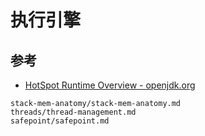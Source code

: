 # 执行引擎


## 参考
- [HotSpot Runtime Overview - openjdk.org](https://openjdk.org/groups/hotspot/docs/RuntimeOverview.html)

```{toctree}
stack-mem-anatomy/stack-mem-anatomy.md
threads/thread-management.md
safepoint/safepoint.md
```